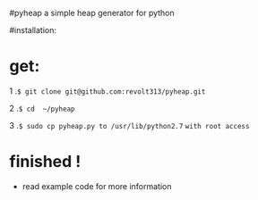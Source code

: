 #pyheap
a simple heap generator for python

#installation:

get:
=============
1 .`$ git clone git@github.com:revolt313/pyheap.git`

2 .`$ cd  ~/pyheap`

3 .`$ sudo cp pyheap.py to /usr/lib/python2.7` ` with root access `

finished !
=============

* read example code for more information

